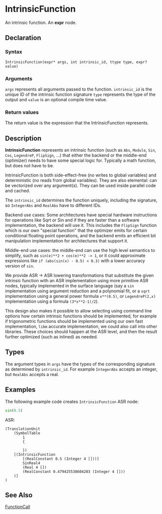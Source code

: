 # IntrinsicFunction

An intrinsic function. An **expr** node.

## Declaration

### Syntax

```
IntrinsicFunction(expr* args, int intrinsic_id, ttype type, expr? value)
```

### Arguments

`args` represents all arguments passed to the function. `intrinsic_id` is the
unique ID of the intrinsic function signature
`type` represents the type of the output and `value` is an optional compile
time value.

### Return values

The return value is the expression that the IntrinsicFunction represents.

## Description

**IntrinsicFunction** represents an intrinsic function (such as `Abs`,
`Modulo`, `Sin`, `Cos`, `LegendreP`, `FlipSign`, ...) that either the backend
or the middle-end (optimizer) needs to have some special logic for. Typically a
math function, but does not have to be.

IntrinsicFunction is both side-effect-free (no writes to global variables) and
deterministic (no reads from global variables). They are also elemental: can be
vectorized over any argument(s). They can be used inside parallel code and
cached.

The `intrinsic_id` determines the function uniquely, including the signature,
so `IntegerAbs` and `RealAbs` have to different IDs.

Backend use cases: Some architectures have special hardware instructions for
operations like Sqrt or Sin and if they are faster than a software
implementation, the backend will use it. This includes the `FlipSign` function
which is our own "special function" that the optimizer emits for certain
conditional floating point operations, and the backend emits an efficient bit
manipulation implementation for architectures that support it.

Middle-end use cases: the middle-end can use the high level semantics to
simplify, such as `sin(e)**2 + cos(e)**2 -> 1`, or it could approximate
expressions like `if (abs(sin(x) - 0.5) < 0.3)` with a lower accuracy version
of `sin`.

We provide ASR -> ASR lowering transformations that substitute the given
intrinsic function with an ASR implementation using more primitive ASR nodes,
typically implemented in the surface language (say a `sin` implementation using
argument reduction and a polynomial fit, or a `sqrt` implementation using a
general power formula `x**(0.5)`, or `LegendreP(2,x)` implementation using a
formula `(3*x**2-1)/2`).

This design also makes it possible to allow selecting using command line
options how certain intrinsic functions should be implemented, for example if
trigonometric functions should be implemented using our own fast
implementation, `libm` accurate implementation, we could also call into other
libraries. These choices should happen at the ASR level, and then the result
further optimized (such as inlined) as needed.

## Types

The argument types in `args` have the types of the corresponding signature as
determined by `intrinsic_id`. For example `IntegerAbs` accepts an integer, but
`RealAbs` accepts a real.

## Examples

The following example code creates `IntrinsicFunction` ASR node:

```fortran
sin(0.5)
```

ASR:

```
(TranslationUnit
    (SymbolTable
        1
        {

        })
    [(IntrinsicFunction
        [(RealConstant 0.5 (Integer 4 []))]
        SinReal4
        (Real 4 [])
        (RealConstant 0.479425538604203 (Integer 4 []))
    )]
)
```

## See Also

[FunctionCall]()
